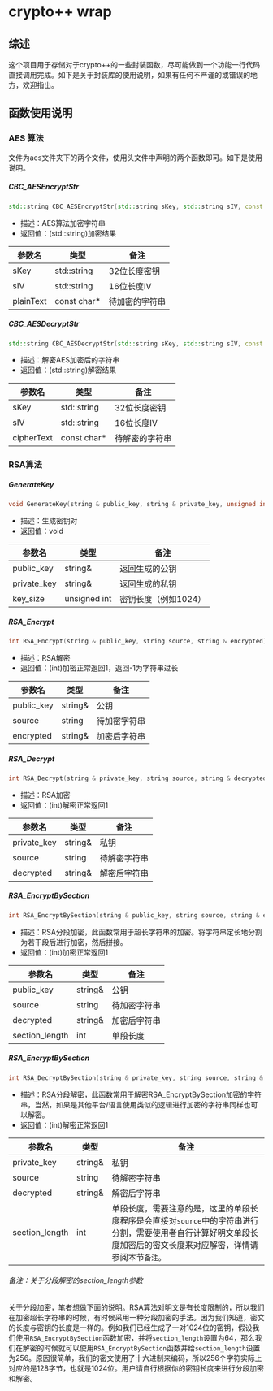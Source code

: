 # crypto++ wrap

## 综述

这个项目用于存储对于crypto++的一些封装函数，尽可能做到一个功能一行代码直接调用完成。如下是关于封装库的使用说明，如果有任何不严谨的或错误的地方，欢迎指出。

## 函数使用说明

### AES 算法

文件为aes文件夹下的两个文件，使用头文件中声明的两个函数即可。如下是使用说明。

##### CBC_AESEncryptStr
```c++
std::string CBC_AESEncryptStr(std::string sKey, std::string sIV, const char *plainText);
```
- 描述：AES算法加密字符串
- 返回值：(std::string)加密结果

| 参数名    | 类型        | 备注           |
| --------- | ----------- | -------------- |
| sKey      | std::string | 32位长度密钥   |
| sIV       | std::string | 16位长度IV     |
| plainText | const char\* | 待加密的字符串 |

##### CBC_AESDecryptStr
```C++
std::string CBC_AESDecryptStr(std::string sKey, std::string sIV, const char *cipherText);
```
- 描述：解密AES加密后的字符串
- 返回值：(std::string)解密结果

| 参数名    | 类型        | 备注           |
| --------- | ----------- | -------------- |
| sKey      | std::string | 32位长度密钥   |
| sIV       | std::string | 16位长度IV     |
| cipherText | const char\* | 待解密的字符串 |

### RSA算法

##### GenerateKey
```C++
void GenerateKey(string & public_key, string & private_key, unsigned int key_size);
```
- 描述：生成密钥对
- 返回值：void

| 参数名    | 类型        | 备注           |
| --------- | ----------- | -------------- |
| public_key | string& | 返回生成的公钥 |
| private_key | string& | 返回生成的私钥 |
| key_size | unsigned int | 密钥长度（例如1024） |

##### RSA_Encrypt
```C++
int RSA_Encrypt(string & public_key, string source, string & encrypted);
```
- 描述：RSA解密
- 返回值：(int)加密正常返回1，返回-1为字符串过长

| 参数名    | 类型        | 备注           |
| --------- | ----------- | -------------- |
| public_key | string& | 公钥 |
| source | string | 待加密字符串 |
| encrypted | string& | 加密后字符串 |

##### RSA_Decrypt
```C++
int RSA_Decrypt(string & private_key, string source, string & decrypted);
```
- 描述：RSA加密
- 返回值：(int)解密正常返回1

| 参数名    | 类型        | 备注           |
| --------- | ----------- | -------------- |
| private_key | string& | 私钥 |
| source | string | 待解密字符串 |
| decrypted | string& | 解密后字符串 |

##### RSA_EncryptBySection
```C++
int RSA_EncryptBySection(string & public_key, string source, string & encrypted, int section_length);
```
- 描述：RSA分段加密，此函数常用于超长字符串的加密。将字符串定长地分割为若干段后进行加密，然后拼接。
- 返回值：(int)加密正常返回1

| 参数名    | 类型        | 备注           |
| --------- | ----------- | -------------- |
| public_key | string& | 公钥 |
| source | string | 待加密字符串 |
| decrypted | string& | 加密后字符串 |
|section_length|int|单段长度|

##### RSA_EncryptBySection
```C++
int RSA_DecryptBySection(string & private_key, string source, string & decrypted, int section_length);
```
- 描述：RSA分段解密，此函数常用于解密RSA_EncryptBySection加密的字符串，当然，如果是其他平台/语言使用类似的逻辑进行加密的字符串同样也可以解密。
- 返回值：(int)解密正常返回1

| 参数名    | 类型        | 备注           |
| --------- | ----------- | -------------- |
| private_key | string& | 私钥 |
| source | string | 待解密字符串 |
| decrypted | string& | 解密后字符串 |
|section_length|int|单段长度，需要注意的是，这里的单段长度程序是会直接对`source`中的字符串进行分割，需要使用者自行计算好明文单段长度加密后的密文长度来对应解密，详情请参阅本节`备注`。|

###### 备注：关于分段解密的section_length参数

关于分段加密，笔者想做下面的说明。RSA算法对明文是有长度限制的，所以我们在加密超长字符串的时候，有时候采用一种分段加密的手法。因为我们知道，密文的长度与密钥的长度是一样的。例如我们已经生成了一对1024位的密钥，假设我们使用`RSA_EncryptBySection`函数加密，并将`section_length`设置为64，那么我们在解密的时候就可以使用`RSA_EncryptBySection`函数并给`section_length`设置为256。原因很简单，我们的密文使用了十六进制来编码，所以256个字符实际上对应的是128字节，也就是1024位。用户请自行根据你的密钥长度来进行分段加密和解密。